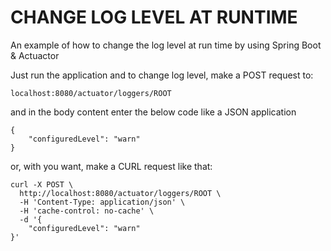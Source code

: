 # CHANGE LOG LEVEL AT RUNTIME

An example of how to change the log level at run time by using Spring Boot & Actuactor

Just run the application and to change log level, make a POST request to: 

    localhost:8080/actuator/loggers/ROOT
and in the body content enter the below code like a JSON application


    {
        "configuredLevel": "warn"
    }

or, with you want, make a CURL request like that:


    curl -X POST \
      http://localhost:8080/actuator/loggers/ROOT \
      -H 'Content-Type: application/json' \
      -H 'cache-control: no-cache' \
      -d '{
        "configuredLevel": "warn"
    }'
